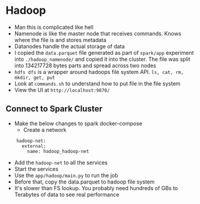 # Hadoop
* Man this is complicated like hell
* Namenode is like the master node that receives commands. Knows where the file is and stores metadata
* Datanodes handle the actual storage of data
* I copied the `data.parquet` file generated as part of `spark/app` experiment into `./hadoop_namenode/` and copied it into the cluster. The file was split into 134217728 bytes parts and spread across two nodes
* `hdfs dfs` is a wrapper around hadoops file system API. `ls, cat, rm, mkdir, get, put`
* Look at `commands.sh` to understand how to put file in the file system
* View the UI at `http://localhost:9870/`


## Connect to Spark Cluster
* Make the below changes to spark docker-compose
  * Create a network
```
    hadoop-net:
      external:
        name: hadoop_hadoop-net
```
  * Add the `hadoop-net` to all the services 
  * Start the services
  * Use the `app/hadoop/main.py` to run the job
  * Before that, copy the data.parquet to hadoop file system
  * It's slower than FS lookup. You probably need hundreds of GBs to Terabytes of data to see real performance
